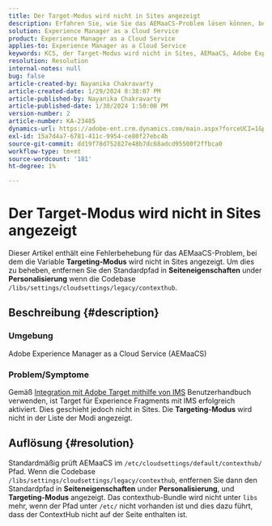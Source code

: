 ```yaml
---
title: Der Target-Modus wird nicht in Sites angezeigt
description: Erfahren Sie, wie Sie das AEMaaCS-Problem lösen können, bei dem der Target-Modus nicht auf Sites angezeigt wird.
solution: Experience Manager as a Cloud Service
product: Experience Manager as a Cloud Service
applies-to: Experience Manager as a Cloud Service
keywords: KCS, der Target-Modus wird nicht in Sites, AEMaaCS, Adobe Experience Manager as a Cloud Service angezeigt
resolution: Resolution
internal-notes: null
bug: false
article-created-by: Nayanika Chakravarty
article-created-date: 1/29/2024 8:38:07 PM
article-published-by: Nayanika Chakravarty
article-published-date: 1/30/2024 1:50:00 PM
version-number: 2
article-number: KA-23485
dynamics-url: https://adobe-ent.crm.dynamics.com/main.aspx?forceUCI=1&pagetype=entityrecord&etn=knowledgearticle&id=1b33174b-e6be-ee11-9079-6045bd006149
exl-id: 15a7d4a7-6781-411c-9954-ce80f27ebc4b
source-git-commit: dd19f78d752827e48b7dc68adcd95500f2ffbca0
workflow-type: tm+mt
source-wordcount: '181'
ht-degree: 1%

---
```


# Der Target-Modus wird nicht in Sites angezeigt


Dieser Artikel enthält eine Fehlerbehebung für das AEMaaCS-Problem, bei dem die Variable <b>Targeting-Modus</b> wird nicht in Sites angezeigt. Um dies zu beheben, entfernen Sie den Standardpfad in <b>Seiteneigenschaften</b> under <b>Personalisierung</b> wenn die Codebase `/libs/settings/cloudsettings/legacy/contexthub`.

## Beschreibung {#description}


### Umgebung

Adobe Experience Manager as a Cloud Service (AEMaaCS)

### Problem/Symptome

Gemäß [Integration mit Adobe Target mithilfe von IMS](https://experienceleague.adobe.com/docs/experience-manager-65/content/sites/administering/integration/integration-target-ims.html) Benutzerhandbuch verwenden, ist Target für Experience Fragments mit IMS erfolgreich aktiviert. Dies geschieht jedoch nicht in Sites. Die <b>Targeting-Modus</b> wird nicht in der Liste der Modi angezeigt.


## Auflösung {#resolution}


Standardmäßig prüft AEMaaCS im `/etc/cloudsettings/default/contexthub/` Pfad. Wenn die Codebase `/libs/settings/cloudsettings/legacy/contexthub`, entfernen Sie dann den Standardpfad in <b>Seiteneigenschaften</b> under <b>Personalisierung</b>, und <b>Targeting-Modus</b> angezeigt. Das contexthub-Bundle wird nicht unter `libs` mehr, wenn der Pfad unter `/etc/` nicht vorhanden ist und dies dazu führt, dass der ContextHub nicht auf der Seite enthalten ist.
